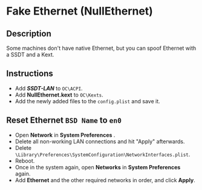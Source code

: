 # Fake Ethernet (NullEthernet)

## Description

Some machines don't have native Ethernet, but you can spoof Ethernet with a SSDT and a Kext. 

## Instructions

- Add ***SSDT-LAN*** to `OC\ACPI`.
- Add **NullEthernet.kext** to `OC\Kexts`.
- Add the newly added files to the `config.plist` and save it. 

## Reset Ethernet `BSD Name` to `en0`

- Open **Network** in **System Preferences** .
- Delete all non-working LAN connections and hit "Apply" afterwards.
- Delete `\Library\Preferences\SystemConfiguration\NetworkInterfaces.plist`.
- Reboot.
- Once in the system again, open **Networks** in **System Preferences** again.
- Add **Ethernet** and the other required networks in order, and click **Apply**.
